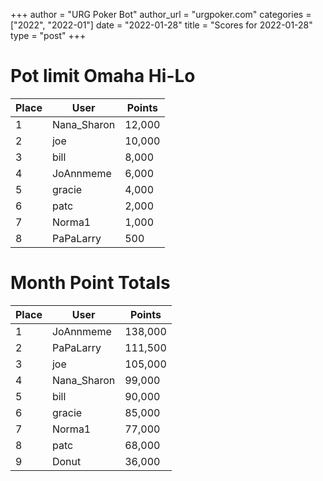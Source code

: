 +++
author = "URG Poker Bot"
author_url = "urgpoker.com"
categories = ["2022", "2022-01"]
date = "2022-01-28"
title = "Scores for 2022-01-28"
type = "post"
+++
# Pot limit Omaha Hi-Lo

| Place | User | Points |
|-------|------|--------|
| 1 | Nana_Sharon | 12,000 |
| 2 | joe | 10,000 |
| 3 | bill | 8,000 |
| 4 | JoAnnmeme | 6,000 |
| 5 | gracie | 4,000 |
| 6 | patc | 2,000 |
| 7 | Norma1 | 1,000 |
| 8 | PaPaLarry | 500 |

# Month Point Totals

| Place | User | Points |
|-------|------|--------|
| 1 | JoAnnmeme | 138,000 |
| 2 | PaPaLarry | 111,500 |
| 3 | joe | 105,000 |
| 4 | Nana_Sharon | 99,000 |
| 5 | bill | 90,000 |
| 6 | gracie | 85,000 |
| 7 | Norma1 | 77,000 |
| 8 | patc | 68,000 |
| 9 | Donut | 36,000 |
